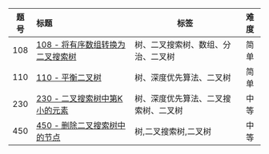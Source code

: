 | 题号 | 标题                                                         | 标签                                 | 难度 |
| :--: | :----------------------------------------------------------- | ------------------------------------ | :--: |
| 108  | [108 - 将有序数组转换为二叉搜索树](https://leetcode.cn/problems/convert-sorted-array-to-binary-search-tree/description/) | 树、二叉搜索树、数组、分治、二叉树   | 简单 |
| 110  | [110 - 平衡二叉树](https://leetcode.cn/problems/balanced-binary-tree/description/) | 树、深度优先算法、二叉树             | 简单 |
| 230  | [230 - 二叉搜索树中第K小的元素](https://leetcode.cn/problems/kth-smallest-element-in-a-bst/description/) | 树、深度优先算法、二叉搜索树、二叉树 | 中等 |
| 450  | [450 - 删除二叉搜索树中的节点](https://leetcode.cn/problems/delete-node-in-a-bst/description/) | 树,二叉搜索树,二叉树                 | 中等 |

